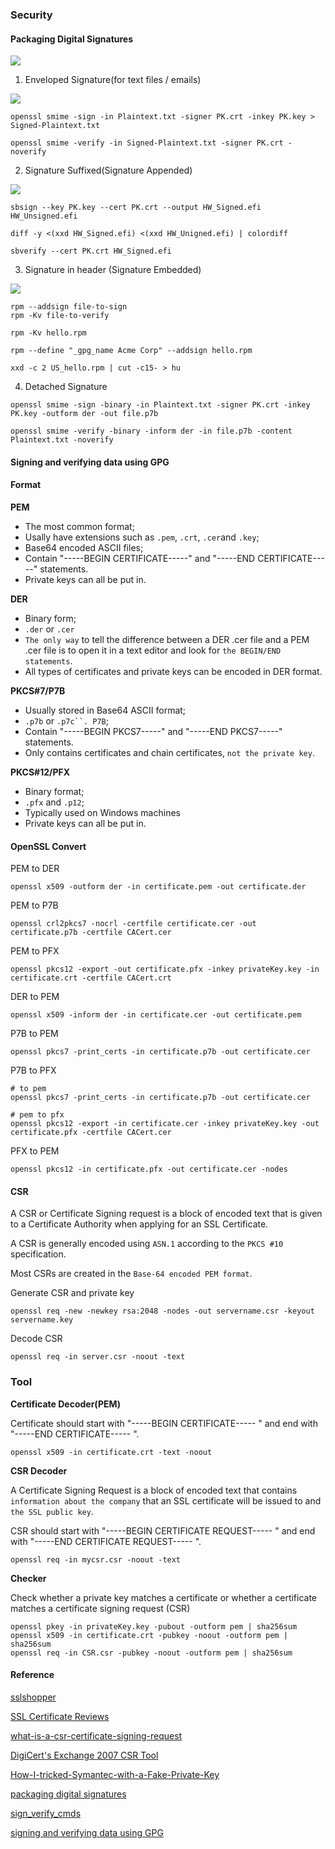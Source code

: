### Security

#### **Packaging Digital Signatures**

![](./img/2021-11-08-02-31-13.png)

1) Enveloped Signature(for text files / emails)

![](./img/2021-11-08-02-18-25.png)

```shell
openssl smime -sign -in Plaintext.txt -signer PK.crt -inkey PK.key > Signed-Plaintext.txt

openssl smime -verify -in Signed-Plaintext.txt -signer PK.crt -noverify
```

2) Signature Suffixed(Signature Appended)

![](./img/2021-11-08-02-25-08.png)

```shell
sbsign --key PK.key --cert PK.crt --output HW_Signed.efi HW_Unsigned.efi

diff -y <(xxd HW_Signed.efi) <(xxd HW_Unigned.efi) | colordiff

sbverify --cert PK.crt HW_Signed.efi
```
3) Signature in header (Signature Embedded)

![](./img/2021-11-08-02-33-27.png)

```shell
rpm --addsign file-to-sign
rpm -Kv file-to-verify

rpm -Kv hello.rpm

rpm --define "_gpg_name Acme Corp" --addsign hello.rpm

xxd -c 2 US_hello.rpm | cut -c15- > hu
```

4) Detached Signature

```shell
openssl smime -sign -binary -in Plaintext.txt -signer PK.crt -inkey PK.key -outform der -out file.p7b

openssl smime -verify -binary -inform der -in file.p7b -content Plaintext.txt -noverify
```

#### Signing and verifying data using GPG




#### **Format**

**PEM**
- The most common format;
- Usally have extensions such as  `.pem`, `.crt`, `.cer`and `.key`;
- Base64 encoded ASCII files;
- Contain "-----BEGIN CERTIFICATE-----" and "-----END CERTIFICATE-----" statements. 
-  Private keys can all be put in.


**DER**
-  Binary form;
-  `.der` or `.cer`
- `The only way` to tell the difference between a DER .cer file and a PEM .cer file is to open it in a text editor and look for `the BEGIN/END statements`.
- All types of certificates and private keys can be encoded in DER format. 

**PKCS#7/P7B**
- Usually stored in Base64 ASCII format;
- `.p7b` or `.p7c``. P7B`;
- Contain "-----BEGIN PKCS7-----" and "-----END PKCS7-----" statements.
- Only contains certificates and chain certificates, `not the private key`. 


**PKCS#12/PFX**
- Binary format;
- `.pfx` and `.p12`;
- Typically used on Windows machines
- Private keys can all be put in.


#### **OpenSSL Convert**

PEM to DER

```shell
openssl x509 -outform der -in certificate.pem -out certificate.der
```

PEM to P7B

```shell
openssl crl2pkcs7 -nocrl -certfile certificate.cer -out certificate.p7b -certfile CACert.cer
```

PEM to PFX

```shell
openssl pkcs12 -export -out certificate.pfx -inkey privateKey.key -in certificate.crt -certfile CACert.crt
```

DER to PEM

```shell
openssl x509 -inform der -in certificate.cer -out certificate.pem
```

P7B to PEM

```shell
openssl pkcs7 -print_certs -in certificate.p7b -out certificate.cer
```

P7B to PFX
```shell
# to pem
openssl pkcs7 -print_certs -in certificate.p7b -out certificate.cer

# pem to pfx
openssl pkcs12 -export -in certificate.cer -inkey privateKey.key -out certificate.pfx -certfile CACert.cer
```

PFX to PEM

```shell
openssl pkcs12 -in certificate.pfx -out certificate.cer -nodes
```


#### **CSR**

A CSR or Certificate Signing request is a block of encoded text that is given to a Certificate Authority when applying for an SSL Certificate. 

A CSR is generally encoded using `ASN.1` according to the `PKCS #10` specification.

Most CSRs are created in the `Base-64 encoded PEM format`. 

Generate CSR and private key
```shell
openssl req -new -newkey rsa:2048 -nodes -out servername.csr -keyout servername.key
```
Decode  CSR
```shell
openssl req -in server.csr -noout -text
```

### **Tool**

**Certificate Decoder(PEM)**

Certificate should start with "-----BEGIN CERTIFICATE----- " and end with "-----END CERTIFICATE----- ". 

```shell
openssl x509 -in certificate.crt -text -noout
```

**CSR Decoder**

A Certificate Signing Request is a block of encoded text that contains `information about the company` that an SSL certificate will be issued to and `the SSL public key`.

CSR should start with "-----BEGIN CERTIFICATE REQUEST----- " and end with "-----END CERTIFICATE REQUEST----- ".

```shell
openssl req -in mycsr.csr -noout -text
```

**Checker**

Check whether a private key matches a certificate or whether a certificate matches a certificate signing request (CSR)

```shell
openssl pkey -in privateKey.key -pubout -outform pem | sha256sum
openssl x509 -in certificate.crt -pubkey -noout -outform pem | sha256sum
openssl req -in CSR.csr -pubkey -noout -outform pem | sha256sum
```


#### Reference
[sslshopper](https://www.sslshopper.com/)

[SSL Certificate Reviews](https://www.sslshopper.com/certificate-authority-reviews.html)

[what-is-a-csr-certificate-signing-request](https://www.sslshopper.com/what-is-a-csr-certificate-signing-request.html)


[DigiCert's Exchange 2007 CSR Tool](https://www.digicert.com/easy-csr/exchange2007.htm?rid=011592)

[How-I-tricked-Symantec-with-a-Fake-Private-Key](https://blog.hboeck.de/archives/888-How-I-tricked-Symantec-with-a-Fake-Private-Key.html)

[packaging digital signatures](https://www.youtube.com/watch?v=_O9e1dCG6Sk)

[sign_verify_cmds](https://github.com/reachsameer911/sign_verify_cmds)

[signing and verifying data using GPG](https://www.youtube.com/watch?v=4bbyMEuTW7Y)